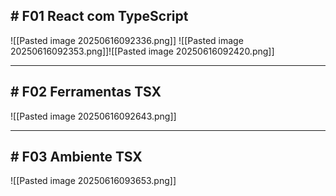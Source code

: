 ## # F01 React com TypeScript

![[Pasted image 20250616092336.png]]
![[Pasted image 20250616092353.png]]![[Pasted image 20250616092420.png]]

---

## # F02 Ferramentas TSX

![[Pasted image 20250616092643.png]]

---

## # F03 Ambiente TSX

![[Pasted image 20250616093653.png]]
